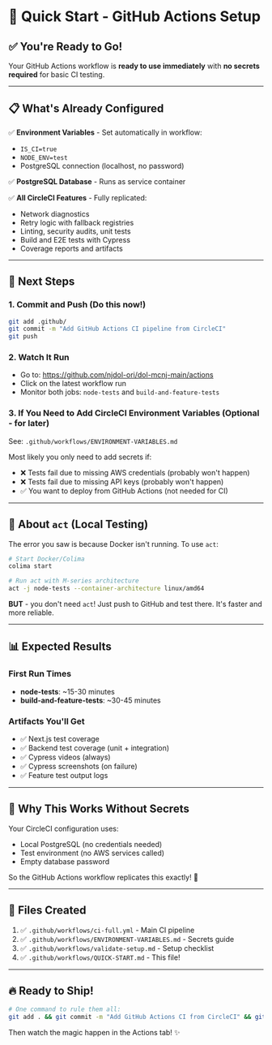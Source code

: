 # 🚀 Quick Start - GitHub Actions Setup

## ✅ You're Ready to Go!

Your GitHub Actions workflow is **ready to use immediately** with **no secrets required** for basic CI testing.

---

## 📋 What's Already Configured

✅ **Environment Variables** - Set automatically in workflow:
- `IS_CI=true`
- `NODE_ENV=test`
- PostgreSQL connection (localhost, no password)

✅ **PostgreSQL Database** - Runs as service container

✅ **All CircleCI Features** - Fully replicated:
- Network diagnostics
- Retry logic with fallback registries
- Linting, security audits, unit tests
- Build and E2E tests with Cypress
- Coverage reports and artifacts

---

## 🎯 Next Steps

### 1. **Commit and Push** (Do this now!)
```bash
git add .github/
git commit -m "Add GitHub Actions CI pipeline from CircleCI"
git push
```

### 2. **Watch It Run**
- Go to: https://github.com/njdol-ori/dol-mcnj-main/actions
- Click on the latest workflow run
- Monitor both jobs: `node-tests` and `build-and-feature-tests`

### 3. **If You Need to Add CircleCI Environment Variables** (Optional - for later)
See: `.github/workflows/ENVIRONMENT-VARIABLES.md`

Most likely you only need to add secrets if:
- ❌ Tests fail due to missing AWS credentials (probably won't happen)
- ❌ Tests fail due to missing API keys (probably won't happen)
- ✅ You want to deploy from GitHub Actions (not needed for CI)

---

## 🐛 About `act` (Local Testing)

The error you saw is because Docker isn't running. To use `act`:

```bash
# Start Docker/Colima
colima start

# Run act with M-series architecture
act -j node-tests --container-architecture linux/amd64
```

**BUT** - you don't need `act`! Just push to GitHub and test there. It's faster and more reliable.

---

## 📊 Expected Results

### First Run Times
- **node-tests**: ~15-30 minutes
- **build-and-feature-tests**: ~30-45 minutes

### Artifacts You'll Get
- ✅ Next.js test coverage
- ✅ Backend test coverage (unit + integration)
- ✅ Cypress videos (always)
- ✅ Cypress screenshots (on failure)
- ✅ Feature test output logs

---

## 🎉 Why This Works Without Secrets

Your CircleCI configuration uses:
- Local PostgreSQL (no credentials needed)
- Test environment (no AWS services called)
- Empty database password

So the GitHub Actions workflow replicates this exactly! 🚀

---

## 📝 Files Created

1. ✅ `.github/workflows/ci-full.yml` - Main CI pipeline
2. ✅ `.github/workflows/ENVIRONMENT-VARIABLES.md` - Secrets guide
3. ✅ `.github/workflows/validate-setup.md` - Setup checklist
4. ✅ `.github/workflows/QUICK-START.md` - This file!

---

## 🔥 Ready to Ship!

```bash
# One command to rule them all:
git add . && git commit -m "Add GitHub Actions CI from CircleCI" && git push
```

Then watch the magic happen in the Actions tab! ✨

